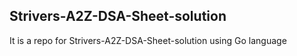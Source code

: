 ## Strivers-A2Z-DSA-Sheet-solution

It is a repo for Strivers-A2Z-DSA-Sheet-solution using Go language